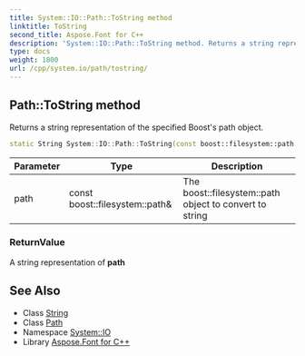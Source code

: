 ```yaml
---
title: System::IO::Path::ToString method
linktitle: ToString
second_title: Aspose.Font for C++
description: 'System::IO::Path::ToString method. Returns a string representation of the specified Boost''s path object in C++.'
type: docs
weight: 1800
url: /cpp/system.io/path/tostring/
---
```

## Path::ToString method


Returns a string representation of the specified Boost's path object.

```cpp
static String System::IO::Path::ToString(const boost::filesystem::path &path)
```


| Parameter | Type | Description |
| --- | --- | --- |
| path | const boost::filesystem::path\& | The boost::filesystem::path object to convert to string |

### ReturnValue

A string representation of **path**

## See Also

* Class [String](../../../system/string/)
* Class [Path](../)
* Namespace [System::IO](../../)
* Library [Aspose.Font for C++](../../../)
